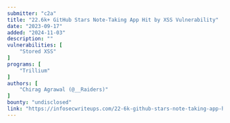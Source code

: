 ```yaml
---
submitter: "c2a"
title: "22.6k+ GitHub Stars Note-Taking App Hit by XSS Vulnerability"
date: "2023-09-17"
added: "2024-11-03"
description: ""
vulnerabilities: [
    "Stored XSS"
]
programs: [
    "Trillium"
]
authors: [
    "Chirag Agrawal (@__Raiders)"
]
bounty: "undisclosed"
link: "https://infosecwriteups.com/22-6k-github-stars-note-taking-app-hit-by-critical-xss-vulnerability-842da56ae265"
---
```




